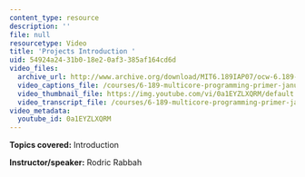 ```yaml
---
content_type: resource
description: ''
file: null
resourcetype: Video
title: 'Projects Introduction '
uid: 54924a24-31b0-18e2-0af3-385af164cd6d
video_files:
  archive_url: http://www.archive.org/download/MIT6.189IAP07/ocw-6.189-iap07-pro-intro_300k.mp4
  video_captions_file: /courses/6-189-multicore-programming-primer-january-iap-2007/e1f527280ec45f4bb01a302d3bba3c32_0a1EYZLXQRM.vtt
  video_thumbnail_file: https://img.youtube.com/vi/0a1EYZLXQRM/default.jpg
  video_transcript_file: /courses/6-189-multicore-programming-primer-january-iap-2007/57fdc441a2be0d207e313e7dc18f7933_0a1EYZLXQRM.pdf
video_metadata:
  youtube_id: 0a1EYZLXQRM
---
```


**Topics covered:** Introduction

**Instructor/speaker:** Rodric Rabbah